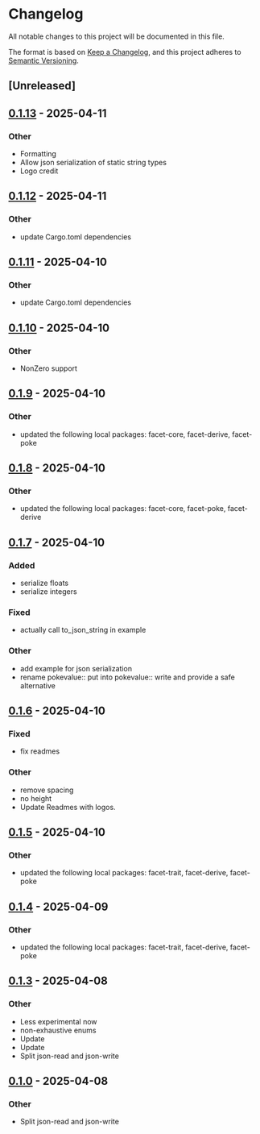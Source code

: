 # Changelog

All notable changes to this project will be documented in this file.

The format is based on [Keep a Changelog](https://keepachangelog.com/en/1.0.0/),
and this project adheres to [Semantic Versioning](https://semver.org/spec/v2.0.0.html).

## [Unreleased]

## [0.1.13](https://github.com/facet-rs/facet/compare/facet-json-write-v0.1.12...facet-json-write-v0.1.13) - 2025-04-11

### Other

- Formatting
- Allow json serialization of static string types
- Logo credit

## [0.1.12](https://github.com/facet-rs/facet/compare/facet-json-write-v0.1.11...facet-json-write-v0.1.12) - 2025-04-11

### Other

- update Cargo.toml dependencies

## [0.1.11](https://github.com/facet-rs/facet/compare/facet-json-write-v0.1.10...facet-json-write-v0.1.11) - 2025-04-10

### Other

- update Cargo.toml dependencies

## [0.1.10](https://github.com/facet-rs/facet/compare/facet-json-write-v0.1.9...facet-json-write-v0.1.10) - 2025-04-10

### Other

- NonZero support

## [0.1.9](https://github.com/facet-rs/facet/compare/facet-json-write-v0.1.8...facet-json-write-v0.1.9) - 2025-04-10

### Other

- updated the following local packages: facet-core, facet-derive, facet-poke

## [0.1.8](https://github.com/facet-rs/facet/compare/facet-json-write-v0.1.7...facet-json-write-v0.1.8) - 2025-04-10

### Other

- updated the following local packages: facet-core, facet-poke, facet-derive

## [0.1.7](https://github.com/facet-rs/facet/compare/facet-json-write-v0.1.6...facet-json-write-v0.1.7) - 2025-04-10

### Added

- serialize floats
- serialize integers

### Fixed

- actually call to_json_string in example

### Other

- add example for json serialization
- rename pokevalue:: put into pokevalue:: write and provide a safe alternative

## [0.1.6](https://github.com/facet-rs/facet/compare/facet-json-write-v0.1.5...facet-json-write-v0.1.6) - 2025-04-10

### Fixed

- fix readmes

### Other

- remove spacing
- no height
- Update Readmes with logos.

## [0.1.5](https://github.com/facet-rs/facet/compare/facet-json-write-v0.1.4...facet-json-write-v0.1.5) - 2025-04-10

### Other

- updated the following local packages: facet-trait, facet-derive, facet-poke

## [0.1.4](https://github.com/facet-rs/facet/compare/facet-json-write-v0.1.3...facet-json-write-v0.1.4) - 2025-04-09

### Other

- updated the following local packages: facet-trait, facet-derive, facet-poke

## [0.1.3](https://github.com/facet-rs/facet/releases/tag/facet-json-write-v0.1.3) - 2025-04-08

### Other

- Less experimental now
- non-exhaustive enums
- Update
- Update
- Split json-read and json-write

## [0.1.0](https://github.com/facet-rs/facet/releases/tag/facet-json-write-v0.1.0) - 2025-04-08

### Other

- Split json-read and json-write
